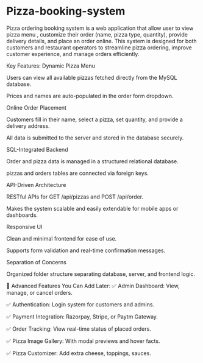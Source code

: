 # Pizza-booking-system
Pizza ordering booking system is a web application that allow user to view pizza menu , customize their order (name, pizza type, quantity), provide delivery details, and place an order online. This system is designed for both customers and restaurant operators to streamline pizza ordering, improve customer experience, and manage orders efficiently.


Key Features:
Dynamic Pizza Menu

Users can view all available pizzas fetched directly from the MySQL database.

Prices and names are auto-populated in the order form dropdown.

Online Order Placement

Customers fill in their name, select a pizza, set quantity, and provide a delivery address.

All data is submitted to the server and stored in the database securely.

SQL-Integrated Backend

Order and pizza data is managed in a structured relational database.

pizzas and orders tables are connected via foreign keys.

API-Driven Architecture

RESTful APIs for GET /api/pizzas and POST /api/order.

Makes the system scalable and easily extendable for mobile apps or dashboards.

Responsive UI

Clean and minimal frontend for ease of use.

Supports form validation and real-time confirmation messages.

Separation of Concerns

Organized folder structure separating database, server, and frontend logic.

🚀 Advanced Features You Can Add Later:
✅ Admin Dashboard: View, manage, or cancel orders.

✅ Authentication: Login system for customers and admins.

✅ Payment Integration: Razorpay, Stripe, or Paytm Gateway.

✅ Order Tracking: View real-time status of placed orders.

✅ Pizza Image Gallery: With modal previews and hover facts.

✅ Pizza Customizer: Add extra cheese, toppings, sauces.

